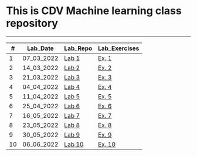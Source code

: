 # This is CDV Machine learning class repository
___

<table>
<thead>
<th>#</th>
<th>Lab_Date</th>
<th>Lab_Repo</th>
<th>Lab_Exercises</th>
</thead>
<tbody>
<tr>
    <td>1</td>
    <td>07_03_2022</td>
    <td> <a href="https://github.com/bfokss/cdv-ml/tree/main/01_lab" target="_blank">Lab 1 </a> </td>
    <td> <a href="https://github.com/bfokss/cdv-ml/tree/main/01_lab" target="_blank">Ex. 1 </a> </td>
</tr>
<tr>
    <td>2</td>
    <td>14_03_2022</td>
    <td> <a href="https://github.com/bfokss/cdv-ml/tree/main/02_lab" target="_blank">Lab 2 </a> </td>
    <td> <a href="https://github.com/bfokss/cdv-ml/blob/main/02_lab/02_lab_zadania.ipynb" target="_blank">Ex. 2 </a> </td>
</tr>
<tr>
    <td>3</td>
    <td>21_03_2022</td>
    <td> <a href="https://github.com/bfokss/cdv-ml/tree/main/03_lab" target="_blank">Lab 3 </a> </td>
    <td> <a href="https://github.com/bfokss/cdv-ml/blob/main/03_lab/03_lab_zadania.ipynb" target="_blank">Ex. 3 </a> </td>
</tr>
<tr>
    <td>4</td>
    <td>04_04_2022</td>
    <td> <a href="https://github.com/bfokss/cdv-ml/tree/main/04_lab" target="_blank">Lab 4 </a> </td>
    <td> <a href="https://github.com/bfokss/cdv-ml/blob/main/04_lab/04_lab_zadania.ipynb" target="_blank">Ex. 4 </a> </td>
</tr>
<tr>
    <td>5</td>
    <td>11_04_2022</td>
    <td> <a href="https://github.com/bfokss/cdv-ml/tree/main/05_lab" target="_blank">Lab 5 </a> </td>
    <td> <a href="https://github.com/bfokss/cdv-ml/blob/main/05_lab/05_lab_zadania.ipynb" target="_blank">Ex. 5 </a> </td>
</tr>
<tr>
    <td>6</td>
    <td>25_04_2022</td>
    <td> <a href="https://github.com/bfokss/cdv-ml/tree/main/06_lab" target="_blank">Lab 6 </a> </td>
    <td> <a href="https://github.com/bfokss/cdv-ml/blob/main/06_lab/06_lab_zadania.ipynb" target="_blank">Ex. 6 </a> </td>
</tr>
<tr>
    <td>7</td>
    <td>16_05_2022</td>
    <td> <a href="https://github.com/bfokss/cdv-ml/tree/main/07_lab" target="_blank">Lab 7 </a> </td>
    <td> <a href="https://github.com/bfokss/cdv-ml/blob/main/07_lab/07_lab_zadania.ipynb" target="_blank">Ex. 7 </a> </td>
</tr>
<tr>
    <td>8</td>
    <td>23_05_2022</td>
    <td> <a href="https://github.com/bfokss/cdv-ml/tree/main/08_lab" target="_blank">Lab 8 </a> </td>
    <td> <a href="https://github.com/bfokss/cdv-ml/blob/main/08_lab/08_lab_zadania.ipynb" target="_blank">Ex. 8 </a> </td>
</tr>
<tr>
    <td>9</td>
    <td>30_05_2022</td>
    <td> <a href="https://github.com/bfokss/cdv-ml/tree/main/09_lab" target="_blank">Lab 9 </a> </td>
    <td> <a href="https://github.com/bfokss/cdv-ml/blob/main/09_lab/09_lab_zadania.ipynb" target="_blank">Ex. 9 </a> </td>
</tr>
<tr>
    <td>10</td>
    <td>06_06_2022</td>
    <td> <a href="https://github.com/bfokss/cdv-ml/tree/main/10_lab" target="_blank">Lab 10 </a> </td>
    <td> <a href="https://github.com/bfokss/cdv-ml/blob/main/10_lab/10_lab_zadania.ipynb" target="_blank">Ex. 10 </a> </td>
</tr>
</tbody>
</table>

